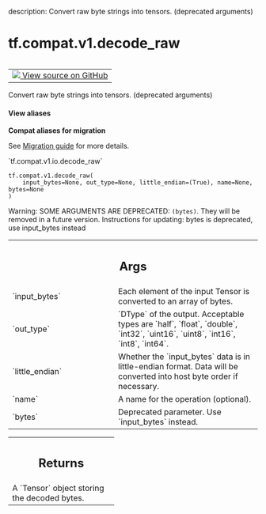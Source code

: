 description: Convert raw byte strings into tensors. (deprecated arguments)

<div itemscope itemtype="http://developers.google.com/ReferenceObject">
<meta itemprop="name" content="tf.compat.v1.decode_raw" />
<meta itemprop="path" content="Stable" />
</div>

# tf.compat.v1.decode_raw

<!-- Insert buttons and diff -->

<table class="tfo-notebook-buttons tfo-api nocontent" align="left">
<td>
  <a target="_blank" href="https://github.com/tensorflow/tensorflow/blob/r2.3/tensorflow/python/ops/parsing_ops.py#L887-L928">
    <img src="https://www.tensorflow.org/images/GitHub-Mark-32px.png" />
    View source on GitHub
  </a>
</td>
</table>



Convert raw byte strings into tensors. (deprecated arguments)

<section class="expandable">
  <h4 class="showalways">View aliases</h4>
  <p>
<b>Compat aliases for migration</b>
<p>See
<a href="https://www.tensorflow.org/guide/migrate">Migration guide</a> for
more details.</p>
<p>`tf.compat.v1.io.decode_raw`</p>
</p>
</section>

<pre class="devsite-click-to-copy prettyprint lang-py tfo-signature-link">
<code>tf.compat.v1.decode_raw(
    input_bytes=None, out_type=None, little_endian=(True), name=None, bytes=None
)
</code></pre>



<!-- Placeholder for "Used in" -->

Warning: SOME ARGUMENTS ARE DEPRECATED: `(bytes)`. They will be removed in a future version.
Instructions for updating:
bytes is deprecated, use input_bytes instead

<!-- Tabular view -->
 <table class="responsive fixed orange">
<colgroup><col width="214px"><col></colgroup>
<tr><th colspan="2"><h2 class="add-link">Args</h2></th></tr>

<tr>
<td>
`input_bytes`
</td>
<td>
Each element of the input Tensor is converted to an array of bytes.
</td>
</tr><tr>
<td>
`out_type`
</td>
<td>
`DType` of the output. Acceptable types are `half`, `float`, `double`,
`int32`, `uint16`, `uint8`, `int16`, `int8`, `int64`.
</td>
</tr><tr>
<td>
`little_endian`
</td>
<td>
Whether the `input_bytes` data is in little-endian format. Data will be
converted into host byte order if necessary.
</td>
</tr><tr>
<td>
`name`
</td>
<td>
A name for the operation (optional).
</td>
</tr><tr>
<td>
`bytes`
</td>
<td>
Deprecated parameter. Use `input_bytes` instead.
</td>
</tr>
</table>



<!-- Tabular view -->
 <table class="responsive fixed orange">
<colgroup><col width="214px"><col></colgroup>
<tr><th colspan="2"><h2 class="add-link">Returns</h2></th></tr>
<tr class="alt">
<td colspan="2">
A `Tensor` object storing the decoded bytes.
</td>
</tr>

</table>

